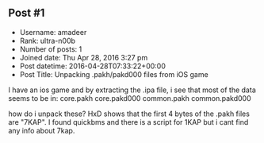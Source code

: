 ## Post #1
- Username: amadeer
- Rank: ultra-n00b
- Number of posts: 1
- Joined date: Thu Apr 28, 2016 3:27 pm
- Post datetime: 2016-04-28T07:33:22+00:00
- Post Title: Unpacking .pakh/pakd000 files from iOS game

I have an ios game and by extracting the .ipa file, i see that most of the data seems to be in:
core.pakh
core.pakd000
common.pakh
common.pakd000

how do i unpack these? HxD shows that the first 4 bytes of the .pakh files are "7KAP". I found quickbms and there is a script for 1KAP but i cant find any info about 7kap.
